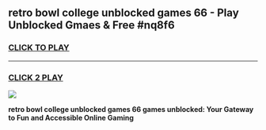 
## retro bowl college unblocked games 66 - Play Unblocked Gmaes & Free #nq8f6
<h3>
<a href="https://premium.freeplayer.one?title=retro_bowl_college_unblocked_games_66&ref=03M">CLICK TO PLAY</a></h3>
<hr>

<h3>
<a href="https://premium.freeplayer.one?title=retro_bowl_college_unblocked_games_66&ref=03M">CLICK 2 PLAY</a>
  
</h3>

<a href="https://premium.freeplayer.one?title=retro_bowl_college_unblocked_games_66&ref=03M"><img src="https://clearcache.store/games.png"></a>


**retro bowl college unblocked games 66 games unblocked: Your Gateway to Fun and Accessible Online Gaming**
